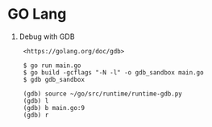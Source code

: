 GO Lang
=======

1. Debug with GDB

        <https://golang.org/doc/gdb>

        $ go run main.go
        $ go build -gcflags "-N -l" -o gdb_sandbox main.go 
        $ gdb gdb_sandbox

        (gdb) source ~/go/src/runtime/runtime-gdb.py
        (gdb) l
        (gdb) b main.go:9 
        (gdb) r

